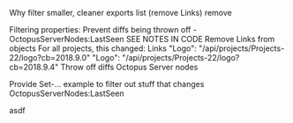 
Why filter
  smaller, cleaner exports list (remove Links)
  remove

Filtering properties:
  Prevent diffs being thrown off - OctopusServerNodes:LastSeen
    SEE NOTES IN CODE
  Remove Links from objects
  For all projects, this changed:
   Links
    "Logo": "/api/projects/Projects-22/logo?cb=2018.9.0"
    "Logo": "/api/projects/Projects-22/logo?cb=2018.9.4"
    Throw off diffs
      Octopus Server nodes


  Provide Set-... example to filter out stuff that changes
    OctopusServerNodes:LastSeen

asdf